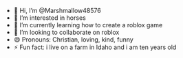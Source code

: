 - 👋 Hi, I’m @Marshmallow48576
- 👀 I’m interested in horses
- 🌱 I’m currently learning how to create a roblox game
- 💞️ I’m looking to collaborate on roblox
- 😄 Pronouns: Christian, loving, kind, funny
- ⚡ Fun fact: i live on a farm in Idaho and i am ten years old

<!---
Marshmallow48576/Marshmallow48576 is a ✨ special ✨ repository because its `README.md` (this file) appears on your GitHub profile.
You can click the Preview link to take a look at your changes.
--->
